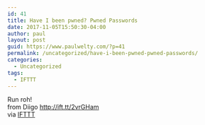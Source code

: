 ```yaml
---
id: 41
title: Have I been pwned? Pwned Passwords
date: 2017-11-05T15:50:30-04:00
author: paul
layout: post
guid: https://www.paulwelty.com/?p=41
permalink: /uncategorized/have-i-been-pwned-pwned-passwords/
categories:
  - Uncategorized
tags:
  - IFTTT
---
```

Run roh!  
from Diigo http://ift.tt/2vrGHam  
via [IFTTT](http://ift.tt/1c4nCfM)